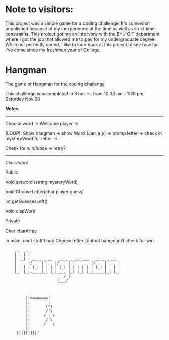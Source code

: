 # Note to visitors:
This project was a simple game for a coding challenge. It's somewhat unpolished because of my inexperience at the time as well as strict time constraints. This project got me an interview with the BYU OIT department where I got the job that allowed me to pay for my undergraduate degree. While not perfectly coded, I like to look back at this project to see how far I've come since my freshmen year of College.


# Hangman
The game of Hangman for the coding challenge

This challenge was completed in 3 hours, from 10:30 am - 1:30 pm, Saturday Nov 20

*****Notes*****
___________
Choose word -> Welcome player ->

(LOOP): Show hangman -> show Word (Jan_a_y) -> promp letter -> check in mysteryWord for letter ->

Check for win/loose -> retry?


__________

Class word

Public

Void setword (string mysteryWord)

Void ChooseLetter(char player guess)

Int getGuessesLeft()

Void dispWord


Private

Char charArray


In main:
cout stuff
Loop ChooseLetter (output hangman?)
check for win



         _   _
        | | | |                                       
        | |_| | __ _ _ __   __ _ _ __ ___   __ _ _ __  
        |  _  |/ _` | '_  |/ _` | '_ ` _  |/ _` | '_  |
        | | | | (_| | | | | (_| | | | | | | (_| | | | |
        |_| |_|.__,_|_| |_|___, |_| |_| |_|___,_|_| |_|
                            __/ |                      
                           |___/ 
                           
                           
                           
             ||========|
             ||        | 
             ||       (") 
             ||       /|\   
             ||      / | \  
             ||       / \  
             ||      /   \ 
             ||              
         [[[[[]]]]]          
                           
